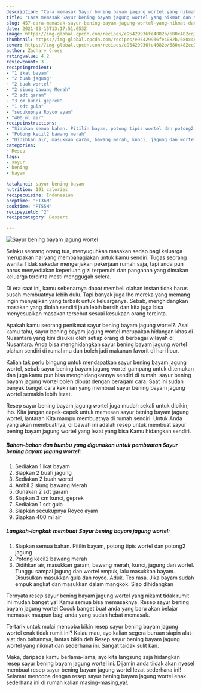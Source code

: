 ```yaml
---
description: "Cara memasak Sayur bening bayam jagung wortel yang nikmat dan Mudah Dibuat"
title: "Cara memasak Sayur bening bayam jagung wortel yang nikmat dan Mudah Dibuat"
slug: 457-cara-memasak-sayur-bening-bayam-jagung-wortel-yang-nikmat-dan-mudah-dibuat
date: 2021-03-15T13:17:51.053Z
image: https://img-global.cpcdn.com/recipes/e95429936fe4082b/680x482cq70/sayur-bening-bayam-jagung-wortel-foto-resep-utama.jpg
thumbnail: https://img-global.cpcdn.com/recipes/e95429936fe4082b/680x482cq70/sayur-bening-bayam-jagung-wortel-foto-resep-utama.jpg
cover: https://img-global.cpcdn.com/recipes/e95429936fe4082b/680x482cq70/sayur-bening-bayam-jagung-wortel-foto-resep-utama.jpg
author: Zachary Cross
ratingvalue: 4.2
reviewcount: 3
recipeingredient:
- "1 ikat bayam"
- "2 buah jagung"
- "2 buah wortel"
- "2 siung bawang Merah"
- "2 sdt garam"
- "3 cm kunci geprek"
- "1 sdt gula"
- "secukupnya Royco ayam"
- "400 ml air"
recipeinstructions:
- "Siapkan semua bahan. Pitilin bayam, potong tipis wortel dan potong2 jagung"
- "Potong kecil2 bawang merah"
- "Didihkan air, masukkan garam, bawang merah, kunci, jagung dan wortel. Tunggu sampai jagung dan wortel empuk, lalu masukkan bayam. Disusulkan masukkan gula dan royco. Aduk. Tes rasa. Jika bayam sudah empuk angkat dan masukkan dalam mangkok. Siap dihidangkan"
categories:
- Resep
tags:
- sayur
- bening
- bayam

katakunci: sayur bening bayam 
nutrition: 191 calories
recipecuisine: Indonesian
preptime: "PT36M"
cooktime: "PT55M"
recipeyield: "2"
recipecategory: Dessert

---
```



![Sayur bening bayam jagung wortel](https://img-global.cpcdn.com/recipes/e95429936fe4082b/680x482cq70/sayur-bening-bayam-jagung-wortel-foto-resep-utama.jpg)

Selaku seorang orang tua, menyuguhkan masakan sedap bagi keluarga merupakan hal yang membahagiakan untuk kamu sendiri. Tugas seorang  wanita Tidak sekedar mengerjakan pekerjaan rumah saja, tapi anda pun harus menyediakan keperluan gizi terpenuhi dan panganan yang dimakan keluarga tercinta mesti menggugah selera.

Di era  saat ini, kamu sebenarnya dapat membeli olahan instan tidak harus susah membuatnya lebih dulu. Tapi banyak juga lho mereka yang memang ingin menyajikan yang terbaik untuk keluarganya. Sebab, menghidangkan masakan yang diolah sendiri jauh lebih bersih dan kita juga bisa menyesuaikan masakan tersebut sesuai kesukaan orang tercinta. 



Apakah kamu seorang penikmat sayur bening bayam jagung wortel?. Asal kamu tahu, sayur bening bayam jagung wortel merupakan hidangan khas di Nusantara yang kini disukai oleh setiap orang di berbagai wilayah di Nusantara. Anda bisa menghidangkan sayur bening bayam jagung wortel olahan sendiri di rumahmu dan boleh jadi makanan favorit di hari libur.

Kalian tak perlu bingung untuk mendapatkan sayur bening bayam jagung wortel, sebab sayur bening bayam jagung wortel gampang untuk ditemukan dan juga kamu pun bisa menghidangkannya sendiri di rumah. sayur bening bayam jagung wortel boleh dibuat dengan beragam cara. Saat ini sudah banyak banget cara kekinian yang membuat sayur bening bayam jagung wortel semakin lebih lezat.

Resep sayur bening bayam jagung wortel juga mudah sekali untuk dibikin, lho. Kita jangan capek-capek untuk memesan sayur bening bayam jagung wortel, lantaran Kita mampu membuatnya di rumah sendiri. Untuk Anda yang akan membuatnya, di bawah ini adalah resep untuk membuat sayur bening bayam jagung wortel yang lezat yang bisa Kamu hidangkan sendiri.

<!--inarticleads1-->

##### Bahan-bahan dan bumbu yang digunakan untuk pembuatan Sayur bening bayam jagung wortel:

1. Sediakan 1 ikat bayam
1. Siapkan 2 buah jagung
1. Sediakan 2 buah wortel
1. Ambil 2 siung bawang Merah
1. Gunakan 2 sdt garam
1. Siapkan 3 cm kunci, geprek
1. Sediakan 1 sdt gula
1. Siapkan secukupnya Royco ayam
1. Siapkan 400 ml air




<!--inarticleads2-->

##### Langkah-langkah membuat Sayur bening bayam jagung wortel:

1. Siapkan semua bahan. Pitilin bayam, potong tipis wortel dan potong2 jagung
1. Potong kecil2 bawang merah
1. Didihkan air, masukkan garam, bawang merah, kunci, jagung dan wortel. Tunggu sampai jagung dan wortel empuk, lalu masukkan bayam. Disusulkan masukkan gula dan royco. Aduk. Tes rasa. Jika bayam sudah empuk angkat dan masukkan dalam mangkok. Siap dihidangkan




Ternyata resep sayur bening bayam jagung wortel yang nikamt tidak rumit ini mudah banget ya! Kamu semua bisa memasaknya. Resep sayur bening bayam jagung wortel Cocok banget buat anda yang baru akan belajar memasak maupun bagi anda yang sudah hebat memasak.

Tertarik untuk mulai mencoba bikin resep sayur bening bayam jagung wortel enak tidak rumit ini? Kalau mau, ayo kalian segera buruan siapin alat-alat dan bahannya, lantas bikin deh Resep sayur bening bayam jagung wortel yang nikmat dan sederhana ini. Sangat taidak sulit kan. 

Maka, daripada kamu berlama-lama, ayo kita langsung saja hidangkan resep sayur bening bayam jagung wortel ini. Dijamin anda tiidak akan nyesel membuat resep sayur bening bayam jagung wortel lezat sederhana ini! Selamat mencoba dengan resep sayur bening bayam jagung wortel enak sederhana ini di rumah kalian masing-masing,ya!.

